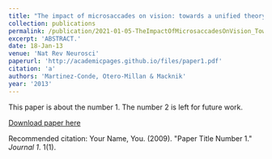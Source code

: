 ```yaml
---
title: "The impact of microsaccades on vision: towards a unified theory of saccadic function."
collection: publications
permalink: /publication/2021-01-05-TheImpactOfMicrosaccadesOnVision_TowardsAUnifiedTheoryOfSaccadi
excerpt: 'ABSTRACT.'
date: 18-Jan-13
venue: 'Nat Rev Neurosci'
paperurl: 'http://academicpages.github.io/files/paper1.pdf'
citation: 'a'
authors: 'Martinez-Conde, Otero-Millan & Macknik'
year: '2013'
---
```

This paper is about the number 1. The number 2 is left for future work.

[Download paper here](http://academicpages.github.io/files/paper1.pdf)

Recommended citation: Your Name, You. (2009). "Paper Title Number 1." <i>Journal 1</i>. 1(1).
